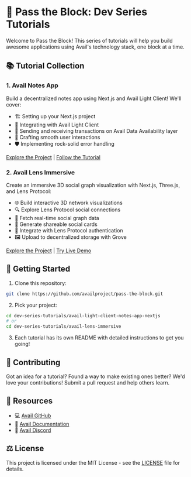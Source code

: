 # 🧊 Pass the Block: Dev Series Tutorials

Welcome to Pass the Block! This series of tutorials will help you build awesome applications using Avail's technology stack, one block at a time.

## 📚 Tutorial Collection

### 1. Avail Notes App 
Build a decentralized notes app using Next.js and Avail Light Client! We'll cover:
- 🏗️ Setting up your Next.js project
- 🔗 Integrating with Avail Light Client
- 📡 Sending and receiving transactions on Avail Data Availability layer
- 🎨 Crafting smooth user interactions
- 🛡️ Implementing rock-solid error handling

[Explore the Project](dev-series-tutorials/avail-lightclient-notes-app-nextjs) | [Follow the Tutorial](https://blog.availproject.org/building-a-simple-next-js-app-with-avail-light-client)

### 2. Avail Lens Immersive
Create an immersive 3D social graph visualization with Next.js, Three.js, and Lens Protocol:
- 🌐 Build interactive 3D network visualizations
- 🔍 Explore Lens Protocol social connections
- 🔄 Fetch real-time social graph data
- 📸 Generate shareable social cards
- 🔗 Integrate with Lens Protocol authentication
- 🖼️ Upload to decentralized storage with Grove

[Explore the Project](dev-series-tutorials/avail-lens-immersive) | [Try Live Demo](https://lenscollective.me)

## 🌟 Getting Started

1. Clone this repository:
```bash
git clone https://github.com/availproject/pass-the-block.git
```

2. Pick your project:
```bash
cd dev-series-tutorials/avail-light-client-notes-app-nextjs
# or
cd dev-series-tutorials/avail-lens-immersive
```

3. Each tutorial has its own README with detailed instructions to get you going!

## 🤝 Contributing

Got an idea for a tutorial? Found a way to make existing ones better? We'd love your contributions! Submit a pull request and help others learn.

## 📱 Resources

- 💻 [Avail GitHub](https://github.com/availproject)
- 📖 [Avail Documentation](https://docs.availproject.org)
- 📖 [Avail Discord](https://discord.com/invite/AvailProject)

## ⚖️ License

This project is licensed under the MIT License - see the [LICENSE](LICENSE) file for details.
